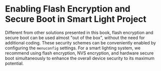 # Enabling Flash Encryption and Secure Boot in Smart Light Project

Different from other solutions presented in this book, flash encryption
and secure boot can be used almost "out of the box", without the need
for additional coding. These security schemes can be conveniently
enabled by configuring the `menuconfig` settings. For a smart lighting
system, we recommend using flash encryption, NVS encryption, and
hardware secure boot simultaneously to enhance the overall device
security to its maximum potential.

